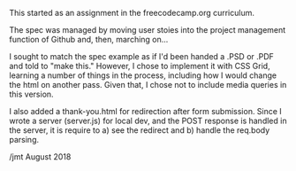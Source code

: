 This started as an assignment in the freecodecamp.org curriculum. 

The spec was managed by moving user stoies into the project management function of Github and, then, marching on...

I sought to match the spec example as if I'd been handed a .PSD or .PDF and told to "make this." However, I chose to implement it with CSS Grid, learning a number of things in the process, including how I would change the html on another pass. Given that, I chose not to include media queries in this version. 

I also added a thank-you.html for redirection after form submission. Since I wrote a server (server.js) for local dev, and the POST response is handled in the server, it is require to a) see the redirect and b) handle the req.body parsing. 

/jmt
August 2018
